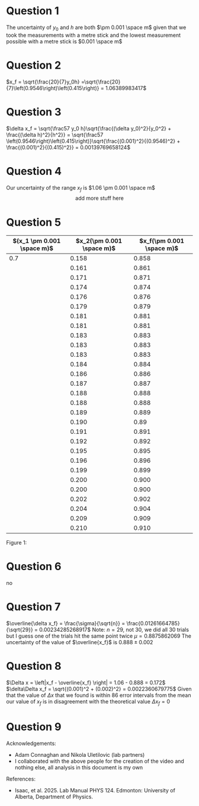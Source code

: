 # Question 1
The uncertainty of $y_0$ and $h$ are both $\pm 0.001 \space m$ given that we took the measurements with a metre stick and the lowest measurement possible with a metre stick is $0.001 \space m$
# Question 2
$x_f = \sqrt{\frac{20}{7}y_0h} =\sqrt{\frac{20}{7}\left(0.9546\right)\left(0.415\right)} = 1.06389983417$
# Question 3
$\delta x_f = \sqrt{\frac57 y_0 h}\sqrt{\frac{(\delta y_0)^2}{y_0^2} + \frac{(\delta h)^2}{h^2}} = \sqrt{\frac57 \left(0.9546\right)\left(0.415\right)}\sqrt{\frac{(0.001)^2}{(0.9546)^2} + \frac{(0.001)^2}{(0.415)^2}} = 0.00139769658124$
# Question 4
Our uncertainty of the range $x_f$ is $1.06 \pm 0.001 \space m$
$$\text{add more stuff here}$$
# Question 5
| $(x_1 \pm 0.001 \space m)$ | $x_2(\pm 0.001 \space m)$ | $x_f(\pm 0.001 \space m)$ |
| -------------------------- | ------------------------- | ------------------------- |
| 0.7                        | 0.158                     | 0.858                     |
|                            | 0.161                     | 0.861                     |
|                            | 0.171                     | 0.871                     |
|                            | 0.174                     | 0.874                     |
|                            | 0.176                     | 0.876                     |
|                            | 0.179                     | 0.879                     |
|                            | 0.181                     | 0.881                     |
|                            | 0.181                     | 0.881                     |
|                            | 0.183                     | 0.883                     |
|                            | 0.183                     | 0.883                     |
|                            | 0.183                     | 0.883                     |
|                            | 0.184                     | 0.884                     |
|                            | 0.186                     | 0.886                     |
|                            | 0.187                     | 0.887                     |
|                            | 0.188                     | 0.888                     |
|                            | 0.188                     | 0.888                     |
|                            | 0.189                     | 0.889                     |
|                            | 0.190                     | 0.89                      |
|                            | 0.191                     | 0.891                     |
|                            | 0.192                     | 0.892                     |
|                            | 0.195                     | 0.895                     |
|                            | 0.196                     | 0.896                     |
|                            | 0.199                     | 0.899                     |
|                            | 0.200                     | 0.900                     |
|                            | 0.200                     | 0.900                     |
|                            | 0.202                     | 0.902                     |
|                            | 0.204                     | 0.904                     |
|                            | 0.209                     | 0.909                     |
|                            | 0.210                     | 0.910                     |
Figure 1: 
# Question 6 
no
# Question 7
$\overline{\delta x_f} = \frac{\sigma}{\sqrt{n}} = \frac{0.01261664785}{\sqrt{29}} = 0.00234285268917$
Note: $n = 29$, not $30$, we did all $30$ trials but I guess one of the trials hit the same point twice
$\mu = 0.8875862069$
The uncertainty of the value of $\overline{x_f}$ is $0.888\pm 0.002$
# Question 8
$\Delta x = \left|x_f - \overline{x_f} \right| = 1.06 - 0.888 = 0.172$
$\delta\Delta x_f = \sqrt{(0.001)^2 + (0.002)^2} = 0.0022360679775$
Given that the value of $\Delta x$ that we found is within 86 error intervals from the mean our value of $x_f$ is in disagreement with the theoretical value $\Delta x_f = 0$
# Question 9
Acknowledgements: 
- Adam Connaghan and Nikola Uletilovic (lab partners)
- I collaborated with the above people for the creation of the video and nothing else, all analysis in this document is my own

References:
- Isaac, et al. 2025. Lab Manual PHYS 124. Edmonton: University of Alberta, Department of Physics.